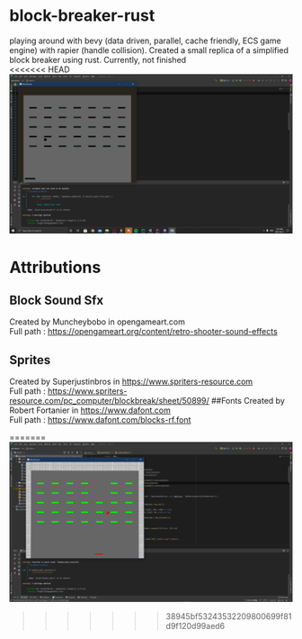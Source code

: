 # block-breaker-rust
playing around with bevy (data driven, parallel, cache friendly, ECS game engine) with rapier (handle collision). Created a small replica of a simplified block breaker using rust. Currently, not finished
<br/>
<<<<<<< HEAD
![title](https://github.com/KDahir247/block-breaker-rust/blob/main/image/pic01.png)
<br/>
# Attributions

## Block Sound Sfx
Created by Muncheybobo in opengameart.com
<br/> 
Full path : https://opengameart.org/content/retro-shooter-sound-effects

## Sprites
Created by 	Superjustinbros in https://www.spriters-resource.com
<br/>
Full path : https://www.spriters-resource.com/pc_computer/blockbreak/sheet/50899/
##Fonts
Created by Robert Fortanier
 in https://www.dafont.com
<br>
Full path : https://www.dafont.com/blocks-rf.font

=======
![title](https://github.com/KDahir247/block-breaker-rust/blob/main/image/pic02.png)
>>>>>>> 38945bf53243532209800699f81d9f120d99aed6
